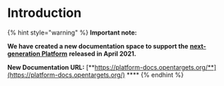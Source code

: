 # Introduction

{% hint style="warning" %}
**Important note:**

**We have created a new documentation space to support the** [**next-generation Platform**](https://platform.opentargets.org/) **released in April 2021.**

**New Documentation URL:** [**https://platform-docs.opentargets.org/**](https://platform-docs.opentargets.org/) ****
{% endhint %}

